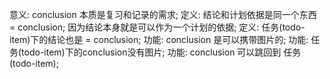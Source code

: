 意义: conclusion 本质是复习和记录的需求;
定义: 结论和计划依据是同一个东西 = conclusion; 因为结论本身就是可以作为一个计划的依据;
定义: 任务(todo-item)下的结论也是 = conclusion;
功能: conclusion 是可以携带图片的;
功能: 任务(todo-item)下的conclusion没有图片;
功能: conclusion 可以跳回到 任务(todo-item);
